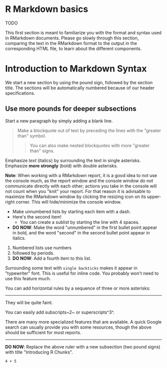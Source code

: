 # R Markdown basics

TODO

This first section is meant to familiarize you with the format and syntax used in RMarkdown documents. Please go slowly through this section, comparing the text in the RMarkdown format to the output in the corresponding HTML file, to learn about the different components.

# Introduction to Markdown Syntax

We start a new section by using the pound sign, followed by the section title. The sections will be automatically numbered because of our header specifications.

## Use more pounds for deeper subsections

Start a new paragraph by simply adding a blank line.

> Make a blockquote out of text by preceding the lines
> with the "greater than" symbol.
>
>> You can also make nested blockquotes with more "greater than" signs.

Emphasize *text* (italics) by surrounding the text in single asterisks. Emphasize **more strongly** (bold) with double asterisks.

**Note**: When working with a RMarkdown report, it is a good idea to not use the console much, as the report window and the console window do not communicate directly with each other; actions you take in the console will not count when you "knit" your report. For that reason it is advisable to maximize the RMarkdown window by clicking the resizing icon on its upper-right corner. This will hide/minimize the console window.

- Make unnumbered lists by starting each item with a dash.
- Here's the second item!
    - You can create a sublist by starting the line with 4 spaces.
- **DO NOW**: Make the word "unnumbered" in the first bullet point appear in bold, and the word "second" in the second bullet point appear in italics.

1. Numbered lists use numbers
2. followed by periods.
3. **DO NOW**: Add a fourth item to this list.

Surrounding some text with `single backticks` makes it appear in "typewriter" font. This is useful for inline code. You probably won't need to use this feature much.

You can add horizontal rules by a sequence of three or more asterisks:

***********

They will be quite faint.

You can easily add subscripts~2~ or superscripts^3^.

There are many more specialized features that are available. A quick Google search can usually provide you with some resources, though the above should be sufficient for most reports.

***********

**DO NOW**: Replace the above ruler with a new subsection (two pound signs) with title "Introducing R Chunks".


```{r}
4 + 5
```
